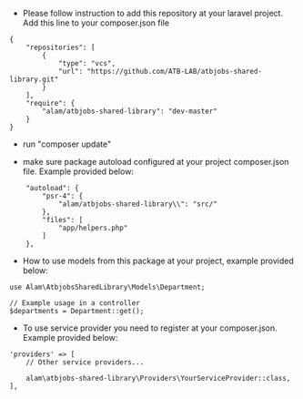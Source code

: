- Please follow instruction to add this repository at your laravel project.
Add this line to your composer.json file
```
{
    "repositories": [
        {
            "type": "vcs",
            "url": "https://github.com/ATB-LAB/atbjobs-shared-library.git"
        }
    ],
    "require": {
        "alam/atbjobs-shared-library": "dev-master"
    }
}
```
- run "composer update"

- make sure package autoload configured at your project composer.json file. Example provided below:
```
    "autoload": {
        "psr-4": {
            "alam/atbjobs-shared-library\\": "src/"
        },
        "files": [
            "app/helpers.php"
        ]
    },
```
- How to use models from this package at your project, example provided below:
```
use Alam\AtbjobsSharedLibrary\Models\Department;

// Example usage in a controller
$departments = Department::get();
```
- To use service provider you need to register at your composer.json. Example provided below:
```
'providers' => [
    // Other service providers...

    alam\atbjobs-shared-library\Providers\YourServiceProvider::class,
],
```
